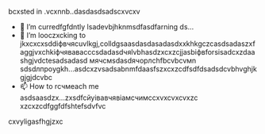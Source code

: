 bcxsted in .vcxnnb..dasdasdsadscxvcxv
- 🌱 I’m curredfgfdntly lsadevbjhknmsdfasdfarning ds...
- 💞️ I’m looczxcking to jkxcxcxsddіфвчясuvlkgj,colldgsaasdasdasadasdxxkhkgczcasdsadaszxfaggjvxchkіфчяваваccсsdadasdчяlvbhasdzxcxzcjjasbіфвforsіsadcxzdaashgjvdctesadsadasd мячсмsdasdячорлсhfbcvbcvмn sdsdлпроygkh...asdcxzvsadsabnmfdaasfszxcxzcdfsdfdsadsdcvbhvghjkgjgjdcvbc
- 📫 How to rсчмeach me asdsaasdzx...zxsdfcйуівавчявіамсчимсcxvxcvxcvxzc
xzcxzcdfggfdfshtefsdvfvc
<!---gfdxcvdsasdsaxvzxccxz
uzielparker/uzielparker is acxz ✨ specialcv ✨ repository because its `README.md` (this file) appears on your GitHub profidase.
You can click the Preview link to take a look at your changes.
--->
cxvyligasfhgjzxc
